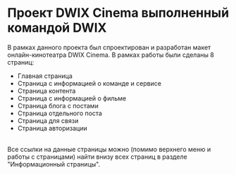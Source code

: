 # Проект DWIX Cinema выполненный командой DWIX
В рамках данного проекта был спроектирован и разработан макет онлайн-кинотеатра DWIX Cinema. В рамках работы были сделаны 8 страниц: 
<ul>
  <li>Главная страница</li>
  <li>Страница с информацией о команде и сервисе</li>
  <li>Страница контента</li>
  <li>Страница с информацией о фильме</li>
  <li>Страница блога с постами</li>
  <li>Страница отдельного поста</li>
  <li>Страница для связи</li>
  <li>Страница авторизации</li>
 </ul>
<br>
Все ссылки на данные страницы можно (помимо верхнего меню и работы с страницами) найти внизу всех страниц в разделе "Информационный страницы".
